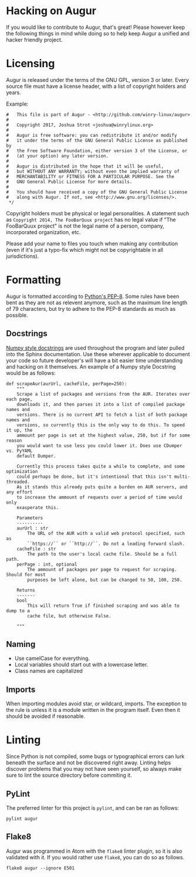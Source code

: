 Hacking on Augur
================
If you would like to contribute to Augur, that's great! Please however keep the following things in mind while doing so to help keep Augur a unified and hacker friendly project. 

Licensing
=========
Augur is released under the terms of the GNU GPL, version 3 or later. Every source file must have a license header, with a list of copyright holders and years.

Example:
```
#   This file is part of Augur - <http://github.com/winry-linux/augur>
#
#   Copyright 2017, Joshua Strot <joshua@winrylinux.org>
#
#   Augur is free software: you can redistribute it and/or modify
#   it under the terms of the GNU General Public License as published by
#   the Free Software Foundation, either version 3 of the License, or
#   (at your option) any later version.
#
#   Augur is distributed in the hope that it will be useful,
#   but WITHOUT ANY WARRANTY; without even the implied warranty of
#   MERCHANTABILITY or FITNESS FOR A PARTICULAR PURPOSE. See the
#   GNU General Public License for more details.
#
#   You should have received a copy of the GNU General Public License
#   along with Augur. If not, see <http://www.gnu.org/licenses/>.
 */
```
Copyright holders must be physical or legal personalities. A statement such as
`Copyright 2014, The FooBarQuux project` has no legal value if "The FooBarQuux
project" is not the legal name of a person, company, incorporated
organization, etc.

Please add your name to files you touch when making any contribution (even if
it's just a typo-fix which might not be copyrightable in all jurisdictions).

Formatting
==========
Augur is formatted according to [Python's PEP-8](https://www.python.org/dev/peps/pep-0008/). Some rules have been bent as they are not as relevent anymore, such as the maximum line length of 79 characters, but try to adhere to the PEP-8 standards as much as possible.

Docstrings
----------
[Numpy style docstrings](https://github.com/numpy/numpy/blob/master/doc/HOWTO_DOCUMENT.rst.txt) are used throughout the program and later pulled into the Sphinx documentation. Use these wherever applicable to document your code so future developer's will have a bit easier time understanding and hacking on it themselves. An example of a Numpy style Docstring would be as follows:

```
def scrapeAur(aurUrl, cacheFile, perPage=250):
    """
    Scrape a list of packages and versions from the AUR. Iterates over each page,
    downloads it, and then parses it into a list of compiled package names and
    versions. There is no current API to fetch a list of both package names and
    versions, so currently this is the only way to do this. To speed it up, the
    ammount per page is set at the highest value, 250, but if for some reason
    you would want to use less you could lower it. Does use CDumper vs. PyYAML
    default Dumper.

    Currently this process takes quite a while to complete, and some optimization
    could perhaps be done, but it's intentional that this isn't multi-threaded.
    As it stands this already puts quite a burden on AUR servers, and any effort
    to increase the ammount of requests over a period of time would only
    exasperate this.

    Parameters
    ----------
    aurUrl : str
        The URL of the AUR with a valid web protocol specified, such as
        ``https://`` or ``http://``. Do not a leading forward slash.
    cacheFile : str
        The path to the user's local cache file. Should be a full path.
    perPage : int, optional
        The ammount of packages per page to request for scraping. Should for most
        purposes be left alone, but can be changed to 50, 100, 250.

    Returns
    -------
    bool
        This will return True if finished scraping and was able to dump to a
        cache file, but otherwise False.

    """
```

Naming
------
* Use camelCase for everything.
* Local variables should start out with a lowercase letter.
* Class names are capitalized

Imports
-------
When importing modules avoid star, or wildcard, imports. The exception to the rule is unless it is a module written in the program itself. Even then it should be avoided if reasonable.

Linting
=======
Since Python is not compiled, some bugs or typographical errors can lurk beneath the surface and not be discovered right away. Linting helps discover problems that you may not have seen yourself, so always make sure to lint the source directory before commiting it. 

PyLint
------
The preferred linter for this project is `pylint`, and can be ran as follows:

```
pylint augur
```

Flake8
------
Augur was programmed in Atom with the `flake8` linter plugin, so it is also validated with it. If you would rather use `flake8`, you can do so as follows. 

```
flake8 augur --ignore E501
```
